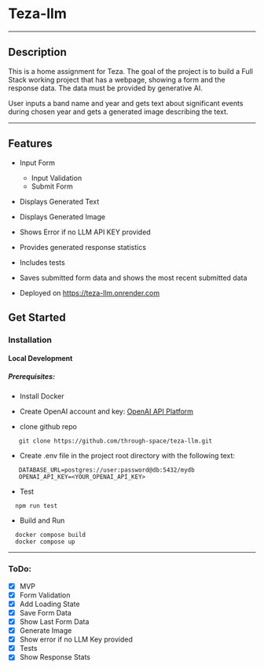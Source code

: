 #  Teza-llm
___
## Description

This is a home assignment for Teza.
The goal of the project is to build a Full Stack working project that has a webpage, showing a form and the response data.
The data must be provided by generative AI.

User inputs a band name and year and gets text about significant events during chosen year and gets a generated image describing the text. 
___


## Features
- Input Form
  - Input Validation
  - Submit Form
- Displays Generated Text
- Displays Generated Image
- Shows Error if no LLM API KEY provided
- Provides generated response statistics
- Includes tests
- Saves submitted form data and shows the most recent submitted data

- Deployed on https://teza-llm.onrender.com

## Get Started

### Installation
#### Local Development
##### Prerequisites:
 - Install Docker
 - Create OpenAI account and key: [OpenAI API Platform](https://openai.com/api/)

    

 
 - clone github repo 
```shell
   git clone https://github.com/through-space/teza-llm.git
```

 - Create .env file in the project root directory with the following text:
 ```dotenv
    DATABASE_URL=postgres://user:password@db:5432/mydb
    OPENAI_API_KEY=<YOUR_OPENAI_API_KEY>
```

- Test
```shell
  npm run test
```

- Build and Run
```shell
  docker compose build 
  docker compose up
```

___

### ToDo:
- [x] MVP
- [x] Form Validation
- [x] Add Loading State
- [x] Save Form Data
- [x] Show Last Form Data
- [x] Generate Image
- [x] Show error if no LLM Key provided
- [x] Tests
- [x] Show Response Stats
